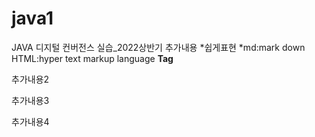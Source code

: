 # java1
JAVA 디지털 컨버전스 실습_2022상반기
추가내용
*쉽게표현
*md:mark down
HTML:hyper text markup language
<b>Tag</b>

추가내용2

추가내용3

추가내용4
